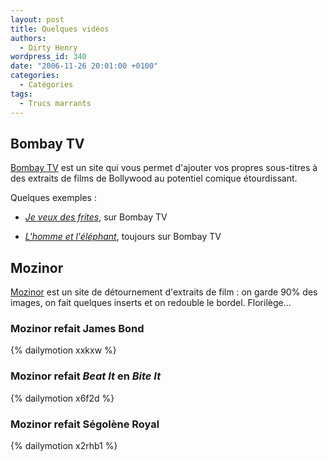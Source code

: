 ```yaml
---
layout: post
title: Quelques vidéos
authors:
  - Dirty Henry
wordpress_id: 340
date: "2006-11-26 20:01:00 +0100"
categories:
  - Catégories
tags:
  - Trucs marrants
---
```


## Bombay TV

[Bombay TV](http://www.grapheine.com/bombaytv) est un site qui vous permet
d'ajouter vos propres sous-titres à des extraits de films de Bollywood au
potentiel comique étourdissant.

Quelques exemples :

- [_Je veux des frites_](http://www.grapheine.com/bombaytv/play_fr.php?id=1778726),
  sur Bombay TV

- [_L'homme et l'éléphant_](http://www.grapheine.com/bombaytv/play_fr.php?id=1779726),
  toujours sur Bombay TV

## Mozinor

[Mozinor](http://www.mozinor.com/) est un site de détournement d'extraits de
film : on garde 90% des images, on fait quelques inserts et on redouble le
bordel. Florilège…

### Mozinor refait James Bond

{% dailymotion xxkxw %}

### Mozinor refait _Beat It_ en _Bite It_

{% dailymotion x6f2d %}

### Mozinor refait Ségolène Royal

{% dailymotion x2rhb1 %}
